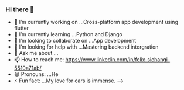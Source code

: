 ### Hi there 👋

- 🔭 I’m currently working on ...Cross-platform app development using flutter
- 🌱 I’m currently learning ...Python and Django
- 👯 I’m looking to collaborate on ...App development
- 🤔 I’m looking for help with ...Mastering backend intergration
- 💬 Ask me about ...
- 📫 How to reach me: https://www.linkedin.com/in/felix-sichangi-5510a71ab/
- 😄 Pronouns: ...He
- ⚡ Fun fact: ...My love for cars is immense.
-->
